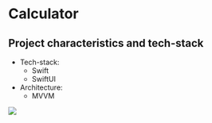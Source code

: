 <h1 align="left">Calculator</h1>
<rp>This application is a complete copy of the built-in IOS calculator with a neomorphic design</rp>
<h2 align="left">Project characteristics and tech-stack</h2>

<ul>
  <li>Tech-stack:
    <ul>
      <li>Swift</li>
      <li>SwiftUI</li> 
    </ul>
  </li>
 <li>Architecture:
    <ul>
      <li>MVVM</li>
    </ul>
  </li>
</ul>
      
<img src="https://user-images.githubusercontent.com/80741988/159166950-f3f2a55d-964b-4448-9941-3a957f5f96bd.png" height="auto" width="auto">

